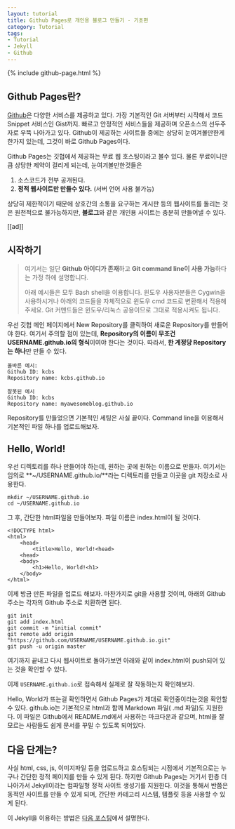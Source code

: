 ```yaml
---
layout: tutorial
title: Github Pages로 개인용 블로그 만들기 - 기초편
category: Tutorial
tags:
- Tutorial
- Jekyll
- Github
---
```


{% include github-page.html %}

## Github Pages란?
<a href="https://github.com">Github</a>은 다양한 서비스를 제공하고 있다. 가장 기본적인 Git 서버부터 시작해서 코드 Snippet 서비스인 Gist까지. 빠르고 안정적인 서비스들을 제공하며 오픈소스의 선두주자로 우뚝 나아가고 있다. Github이 제공하는 사이트들 중에는 상당히 눈여겨볼만한게 한가지 있는데, 그것이 바로 Github Pages이다.

Github Pages는 깃헙에서 제공하는 무료 웹 호스팅이라고 볼수 있다. 물론 무료이니만큼 상당한 제약이 걸리게 되는데, 눈여겨볼만한것들은

1. 소스코드가 전부 공개된다.
2. **정적 웹사이트만 만들수 있다.** (서버 언어 사용 불가능)

상당히 제한적이기 때문에 상호간의 소통을 요구하는 게시판 등의 웹사이트를 돌리는 것은 원천적으로 불가능하지만, **블로그**와 같은 개인용 사이트는 충분히 만들어낼 수 있다.

[[ad]]

## 시작하기

> 여기서는 일단 **Github 아이디가 존재**하고 **Git command line이 사용 가능**하다는 가정 하에 설명합니다.
> 
> 아래 예시들은 모두 Bash shell을 이용합니다. 윈도우 사용자분들은 Cygwin을 사용하시거나 아래의 코드들을 자체적으로 윈도우 cmd 코드로 변환해서 적용해주세요. Git 커맨드들은 윈도우/리눅스 공용이므로 그대로 적용시켜도 됩니다.

우선 깃헙 메인 페이지에서 New Repository를 클릭하여 새로운 Repository를 만들어야 한다. 여기서 주의할 점이 있는데, **Repository의 이름이 무조건 USERNAME.github.io의 형식**이여야 한다는 것이다. 따라서, **한 계정당 Repository는 하나**만 만들 수 있다.

    올바른 예시:
    Github ID: kcbs
    Repository name: kcbs.github.io
    
    잘못된 예시
    Github ID: kcbs
    Repository name: myawesomeblog.github.io

Repository를 만들었으면 기본적인 세팅은 사실 끝이다. Command line을 이용해서 기본적인 파일 하나를 업로드해보자.

    
## Hello, World!

우선 디렉토리를 하나 만들어야 하는데, 원하는 곳에 원하는 이름으로 만들자. 여기서는 임의로 **~/USERNAME.github.io/**라는 디렉토리를 만들고 이곳을 git 저장소로 사용한다.

    mkdir ~/USERNAME.github.io
    cd ~/USERNAME.github.io

그 후, 간단한 html파일을 만들어보자. 파일 이름은 index.html이 될 것이다.

    <!DOCTYPE html>
    <html>
        <head>
            <title>Hello, World!<head>
        <head>
        <body>
            <h1>Hello, World!<h1>
        </body>
    </html>

이제 방금 만든 파일을 업로드 해보자. 마찬가지로 git을 사용할 것이며, 아래의 Github 주소는 각자의 Github 주소로 치환하면 된다.

    git init
    git add index.html
    git commit -m "initial commit"
    git remote add origin "https://github.com/USERNAME/USERNAME.github.io.git"
    git push -u origin master

여기까지 끝내고 다시 웹사이트로 돌아가보면 아래와 같이 index.html이 push되어 있는 것을 확인할 수 있다.

이제 `USERNAME.github.io`로 접속해서 실제로 잘 작동하는지 확인해보자.

Hello, World가 뜨는걸 확인하면서 Github Pages가 제대로 확인중이라는것을 확인할 수 있다. github.io는 기본적으로 html과 함께 Markdown 파일( .md 파일)도 지원한다. 이 파일은 Github에서 README.md에서 사용하는 마크다운과 같으며, html을 잘 모르는 사람들도 쉽게 문서를 꾸밀 수 있도록 되어있다.

## 다음 단계는?

사실 html, css, js, 이미지파일 등을 업로드하고 호스팅되는 시점에서 기본적으로는 누구나 간단한 정적 페이지를 만들 수 있게 된다. 하지만 Github Pages는 거기서 한층 더 나아가서 Jekyll이라는 컴파일형 정적 사이트 생성기를 지원한다. 이것을 통해서 반쯤은 동적인 사이트를 만들 수 있게 되며, 간단한 카테고리 시스템, 템플릿 등을 사용할 수 있게 된다.

이 Jekyll을 이용하는 방법은 <a href="/tutorial/2015/11/24/Github-Pages-Jekyll">다음 포스팅</a>에서 설명한다.